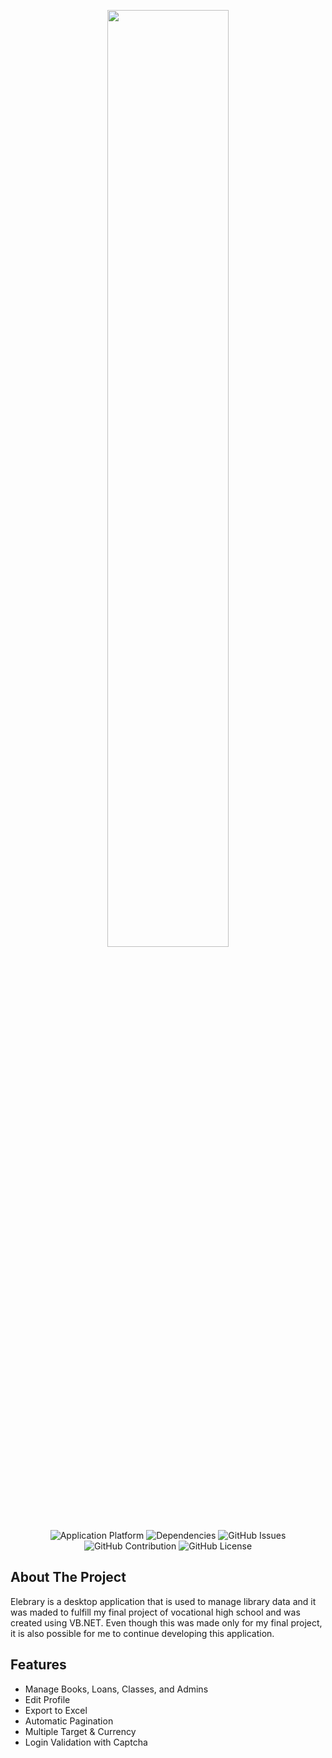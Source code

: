 <p align="center"><img width=62% src="https://i.imgur.com/o27FwSW.png"></p>

<p align="center">
<img alt="Application Platform" src="https://img.shields.io/badge/.NET-v4.7.2-blue">
<img alt="Dependencies" src="https://img.shields.io/badge/dependencies-up%20to%20date-brightgreen.svg">
<img alt="GitHub Issues" src="https://img.shields.io/github/issues/rizalord/elebrary"> 
<img alt="GitHub Contribution" src="https://img.shields.io/badge/contributions-welcome-orange.svg">
<img alt="GitHub License" src="https://img.shields.io/badge/license-MIT-blue.svg">
</p>

## About The Project

Elebrary is a desktop application that is used to manage library data and it was maded to fulfill my final project of vocational high school and was created using VB.NET. Even though this was made only for my final project, 
it is also possible for me to continue developing this application.

## Features


- Manage Books, Loans, Classes, and Admins
- Edit Profile
- Export to Excel
- Automatic Pagination
- Multiple Target & Currency
- Login Validation with Captcha


<br>
